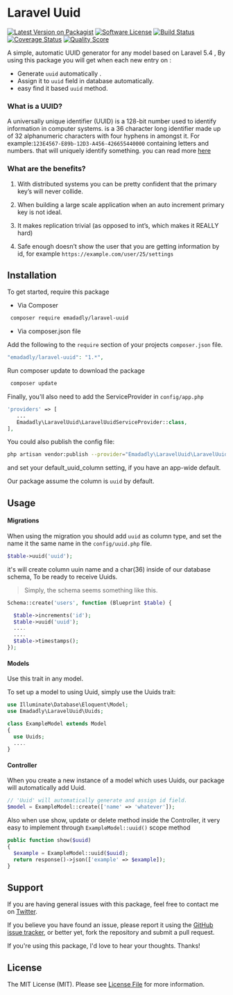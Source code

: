 # Laravel Uuid

[![Latest Version on Packagist][ico-version]][link-packagist]
[![Software License][ico-license]](LICENSE.md)
[![Build Status][ico-travis]][link-travis]
[![Coverage Status][ico-scrutinizer]][link-scrutinizer]
[![Quality Score][ico-code-quality]][link-code-quality]
<!-- [![Total Downloads][ico-downloads]][link-downloads] -->

A simple, automatic UUID generator for any model based on Laravel 5.4 , By using this package you will get when each new entry on :

* Generate `uuid` automatically .
* Assign it to `uuid` field in database automatically.
* easy find it based `uuid` method.

### What is a UUID?

A universally unique identifier (UUID) is a 128-bit number used to identify information in computer systems. is a 36 character long identifier made up of 32 alphanumeric characters with four hyphens in amongst it.
For example:`123E4567-E89b-12D3-A456-426655440000` containing letters and numbers. that will uniquely identify something. you can read more [here](https://en.wikipedia.org/wiki/Universally_unique_identifier)

### What are the benefits?

1. With distributed systems you can be pretty confident that the primary key’s will never collide.

2. When building a large scale application when an auto increment primary key is not ideal.

3. It makes replication trivial (as opposed to int’s, which makes it REALLY hard)

4. Safe enough doesn’t show the user that you are getting information by id, for example `https://example.com/user/25/settings`



## Installation

To get started, require this package

- Via Composer

``` bash
 composer require emadadly/laravel-uuid
```

- Via composer.json file

Add the following to the `require` section of your projects `composer.json` file.
``` php
"emadadly/laravel-uuid": "1.*",
```

Run composer update to download the package

``` bash
 composer update
```

Finally, you'll also need to add the ServiceProvider in `config/app.php`

``` php
'providers' => [
   ...
   Emadadly\LaravelUuid\LaravelUuidServiceProvider::class,
],
```

You could also publish the config file:

``` bash
php artisan vendor:publish --provider="Emadadly\LaravelUuid\LaravelUuidServiceProvider"
```

and set your default_uuid_column setting, if you have an app-wide default. 

Our package assume the column is `uuid` by default.

## Usage

#### Migrations


When using the migration you should add `uuid` as column type, and set the name it the same name in the `config/uuid.php` file.

``` php
$table->uuid('uuid');
```
it's will create column uuin name and a char(36) inside of our database schema, To be ready to receive Uuids.



> Simply, the schema seems something like this.

``` php
Schema::create('users', function (Blueprint $table) {

  $table->increments('id');
  $table->uuid('uuid');
  ....
  ....
  $table->timestamps();
});
```


#### Models

Use this trait in any model.

To set up a model to using Uuid, simply use the Uuids trait:

``` php
use Illuminate\Database\Eloquent\Model;
use Emadadly\LaravelUuid\Uuids;

class ExampleModel extends Model
{
  use Uuids;
  ....
}
```

#### Controller

When you create a new instance of a model which uses Uuids, our package will automatically add Uuid.

``` php
// 'Uuid' will automatically generate and assign id field.
$model = ExampleModel::create(['name' => 'whatever']);
```

Also when use show, update or delete method inside the Controller, it very easy to implement through `ExampleModel::uuid()` scope method

``` php
public function show($uuid)
{
  $example = ExampleModel::uuid($uuid);
  return response()->json(['example' => $example]);
}
```
## Support

If you are having general issues with this package, feel free to contact me on [Twitter](https://twitter.com/emadadly).

If you believe you have found an issue, please report it using the [GitHub issue tracker](https://github.com/EmadAdly/laravel-uuid/issues), or better yet, fork the repository and submit a pull request.

If you're using this package, I'd love to hear your thoughts. Thanks!



## License

The MIT License (MIT). Please see [License File](LICENSE.md) for more information.

[ico-version]: https://img.shields.io/packagist/v/emadadly/laravel-uuid.svg?style=flat-square
[ico-license]: https://img.shields.io/badge/license-MIT-brightgreen.svg?style=flat-square
[ico-travis]: https://img.shields.io/travis/emadadly/laravel-uuid/master.svg?style=flat-square
[ico-scrutinizer]: https://img.shields.io/scrutinizer/coverage/g/emadadly/laravel-uuid.svg?style=flat-square
[ico-code-quality]: https://img.shields.io/scrutinizer/g/emadadly/laravel-uuid.svg?style=flat-square
[ico-downloads]: https://img.shields.io/packagist/dt/emadadly/laravel-uuid.svg?style=flat-square

[link-packagist]: https://packagist.org/packages/emadadly/laravel-uuid
[link-travis]: https://travis-ci.org/EmadAdly/laravel-uuid
[link-scrutinizer]: https://scrutinizer-ci.com/g/emadadly/laravel-uuid/code-structure
[link-code-quality]: https://scrutinizer-ci.com/g/emadadly/laravel-uuid
[link-downloads]: https://packagist.org/packages/emadadly/laravel-uuid
[link-author]: https://github.com/emadadly
[link-contributors]: ../../contributors
